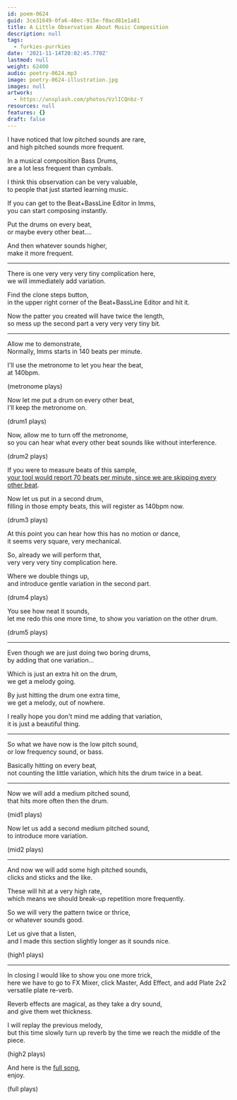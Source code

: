 ```yaml
---
id: poem-0624
guid: 3ce31649-0fa6-48ec-915e-f0acd81e1a81
title: A Little Observation About Music Composition
description: null
tags:
  - furkies-purrkies
date: '2021-11-14T20:02:45.770Z'
lastmod: null
weight: 62400
audio: poetry-0624.mp3
image: poetry-0624-illustration.jpg
images: null
artwork:
  - https://unsplash.com/photos/VzlICQnbz-Y
resources: null
features: {}
draft: false
---
```


I have noticed that low pitched sounds are rare,\
and high pitched sounds more frequent.

In a musical composition Bass Drums,\
are a lot less frequent than cymbals.

I think this observation can be very valuable,\
to people that just started learning music.

If you can get to the Beat+BassLine Editor in lmms,\
you can start composing instantly.

Put the drums on every beat,\
or maybe every other beat....

And then whatever sounds higher,\
make it more frequent.

---

There is one very very very tiny complication here,\
we will immediately add variation.

Find the clone steps button,\
in the upper right corner of the Beat+BassLine Editor and hit it.

Now the patter you created will have twice the length,\
so mess up the second part a very very very tiny bit.

---

Allow me to demonstrate,\
Normally, lmms starts in 140 beats per minute.

I'll use the metronome to let you hear the beat,\
at 140bpm.

(metronome plays)

Now let me put a drum on every other beat,\
I'll keep the metronome on.

(drum1 plays)

Now, allow me to turn off the metronome,\
so you can hear what every other beat sounds like without interference.

(drum2 plays)

If you were to measure beats of this sample,\
[your tool would report 70 beats per minute, since we are skipping every other beat](https://www.beatsperminuteonline.com/).

Now let us put in a second drum,\
filling in those empty beats, this will register as 140bpm now.

(drum3 plays)

At this point you can hear how this has no motion or dance,\
it seems very square, very mechanical.

So, already we will perform that,\
very very very tiny complication here.

Where we double things up,\
and introduce gentle variation in the second part.

(drum4 plays)

You see how neat it sounds,\
let me redo this one more time, to show you variation on the other drum.

(drum5 plays)

---

Even though we are just doing two boring drums,\
by adding that one variation...

Which is just an extra hit on the drum,\
we get a melody going.

By just hitting the drum one extra time,\
we get a melody, out of nowhere.

I really hope you don't mind me adding that variation,\
it is just a beautiful thing.

---

So what we have now is the low pitch sound,\
or low frequency sound, or bass.

Basically hitting on every beat,\
not counting the little variation, which hits the drum twice in a beat.

---

Now we will add a medium pitched sound,\
that hits more often then the drum.

(mid1 plays)

Now let us add a second medium pitched sound,\
to introduce more variation.

(mid2 plays)

---

And now we will add some high pitched sounds,\
clicks and sticks and the like.

These will hit at a very high rate,\
which means we should break-up repetition more frequently.

So we will very the pattern twice or thrice,\
or whatever sounds good.

Let us give that a listen,\
and I made this section slightly longer as it sounds nice.

(high1 plays)

---

In closing I would like to show you one more trick,\
here we have to go to FX Mixer, click Master, Add Effect, and add Plate 2x2 versatile plate re-verb.

Reverb effects are magical, as they take a dry sound,\
and give them wet thickness.

I will replay the previous melody,\
but this time slowly turn up reverb by the time we reach the middle of the piece.

(high2 plays)

And here is the [full song](files/poke-poke-song.mp3),\
enjoy.

(full plays)
